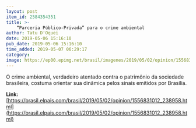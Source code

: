 ```yaml
---
layout: post
item_id: 2584354351
title: >-
    “Parceria Público-Privada” para o crime ambiental
author: Tatu D'Oquei
date: 2019-05-06 15:16:10
pub_date: 2019-05-06 15:16:10
time_added: 2019-05-07 06:29:17
category: 
image: https://ep00.epimg.net/brasil/imagenes/2019/05/02/opinion/1556831012_238958_1556835444_rrss_normal.jpg
---
```


O crime ambiental, verdadeiro atentado contra o patrimônio da sociedade brasileira, costuma orientar sua dinâmica pelos sinais emitidos por Brasília.

**Link:** [https://brasil.elpais.com/brasil/2019/05/02/opinion/1556831012_238958.html](https://brasil.elpais.com/brasil/2019/05/02/opinion/1556831012_238958.html)

